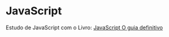 # JavaScript
 Estudo de JavaScript com o Livro: <a href="https://www.amazon.com.br/JavaScript-Guia-Definitivo-David-Flanagan/dp/856583719X/ref=sr_1_1?adgrpid=81603077512&gclid=Cj0KCQjwjN-SBhCkARIsACsrBz6PCHhxPvvw8EIB_VzzntPZBtSQcEQRmpQ5MPeW1oFUrgbT_AGULRAaAs85EALw_wcB&hvadid=425954611341&hvdev=c&hvlocphy=1001506&hvnetw=g&hvqmt=e&hvrand=8502979229075719907&hvtargid=kwd-410167635254&hydadcr=5657_11235227&keywords=javascript+guia+definitivo&qid=1649991485&sr=8-1&ufe=app_do%3Aamzn1.fos.db68964d-7c0e-4bb2-a95c-e5cb9e32eb12" target="_blank">JavaScript O guia definitivo</a>
